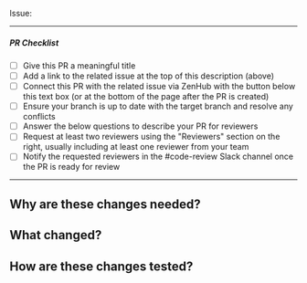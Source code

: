 <!-- Add a link to the related issue here, e.g. #1234 -->
Issue:  

---

<!-- Complete these steps to start getting this PR reviewed -->
##### PR Checklist
- [ ] Give this PR a meaningful title
- [ ] Add a link to the related issue at the top of this description (above)
- [ ] Connect this PR with the related issue via ZenHub with the button below this text box (or at the bottom of the page after the PR is created)
- [ ] Ensure your branch is up to date with the target branch and resolve any conflicts
- [ ] Answer the below questions to describe your PR for reviewers
- [ ] Request at least two reviewers using the "Reviewers" section on the right, usually including at least one reviewer from your team
- [ ] Notify the requested reviewers in the #code-review Slack channel once the PR is ready for review

---

<!-- Answer these questions to describe the PR for reviewers -->

## Why are these changes needed?
<!-- Give context for reviewers who might not be familiar with the issue -->


## What changed?
<!-- Tell reviewers what to expect to see in your changeset, and include screenshots for any front-end/visual changes (do not upload PHI or secrets in screenshots) -->


## How are these changes tested?
<!-- Explain how you verified these changes (unit/integration tests? manual verification?) and describe how the reviewers can verify the changes themselves (how to run the tests, what to look for in manual checks) - including regression of existing code (e.g. do all previously existing unit tests still pass?) -->
